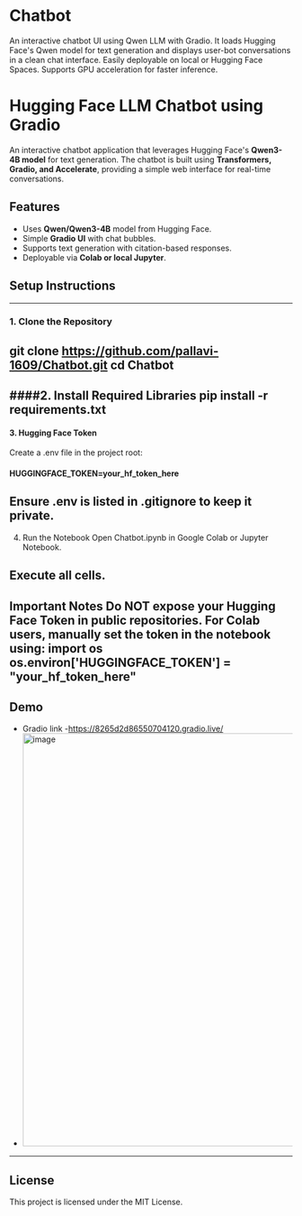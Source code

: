 # Chatbot
An interactive chatbot UI using Qwen LLM with Gradio. It loads Hugging Face's Qwen model for text generation and displays user-bot conversations in a clean chat interface. Easily deployable on local or Hugging Face Spaces. Supports GPU acceleration for faster inference.
#  Hugging Face LLM Chatbot using Gradio
An interactive chatbot application that leverages Hugging Face's **Qwen3-4B model** for text generation. The chatbot is built using **Transformers, Gradio, and Accelerate**, providing a simple web interface for real-time conversations.

## Features
- Uses **Qwen/Qwen3-4B** model from Hugging Face.
- Simple **Gradio UI** with chat bubbles.
- Supports text generation with citation-based responses.
- Deployable via **Colab or local Jupyter**.

## Setup Instructions
-----------------------------------
### 1. Clone the Repository
git clone https://github.com/pallavi-1609/Chatbot.git
cd Chatbot
--------------------------------------------------------
####2. Install Required Libraries
      pip install -r requirements.txt
---------------------------------------------------
#### 3. Hugging Face Token
Create a .env file in the project root:
#### HUGGINGFACE_TOKEN=your_hf_token_here
Ensure .env is listed in .gitignore to keep it private.
-----------------------------------------------------
4. Run the Notebook
Open Chatbot.ipynb in Google Colab or Jupyter Notebook.

Execute all cells.
--------------------------------------------------------
 Important Notes
Do NOT expose your Hugging Face Token in public repositories.
For Colab users, manually set the token in the notebook using:
import os
os.environ['HUGGINGFACE_TOKEN'] = "your_hf_token_here"
----------------------------------------------------------
##  Demo
* Gradio link -https://8265d2d86550704120.gradio.live/
* <img width="940" height="733" alt="image" src="https://github.com/user-attachments/assets/8669afea-3ad7-479e-8c4d-f4d499d4effd" />


--------------------------------------------------------------
##  License
This project is licensed under the MIT License.



